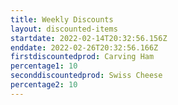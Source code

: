 ```yaml
---
title: Weekly Discounts
layout: discounted-items
startdate: 2022-02-14T20:32:56.156Z
enddate: 2022-02-26T20:32:56.166Z
firstdiscountedprod: Carving Ham
percentage1: 10
seconddiscountedprod: Swiss Cheese
percentage2: 10
---
```

